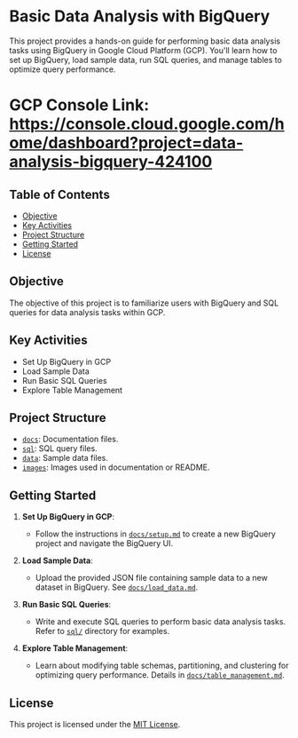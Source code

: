 # Basic Data Analysis with BigQuery

This project provides a hands-on guide for performing basic data analysis tasks using BigQuery in Google Cloud Platform (GCP). You'll learn how to set up BigQuery, load sample data, run SQL queries, and manage tables to optimize query performance.

# GCP Console Link: https://console.cloud.google.com/home/dashboard?project=data-analysis-bigquery-424100

## Table of Contents
- [Objective](#objective)
- [Key Activities](#key-activities)
- [Project Structure](#project-structure)
- [Getting Started](#getting-started)
- [License](#license)

## Objective
The objective of this project is to familiarize users with BigQuery and SQL queries for data analysis tasks within GCP.

## Key Activities
- Set Up BigQuery in GCP
- Load Sample Data
- Run Basic SQL Queries
- Explore Table Management

## Project Structure
- [`docs`](docs): Documentation files.
- [`sql`](sql): SQL query files.
- [`data`](data): Sample data files.
- [`images`](images): Images used in documentation or README.

## Getting Started
1. **Set Up BigQuery in GCP**:
   - Follow the instructions in [`docs/setup.md`](setup) to create a new BigQuery project and navigate the BigQuery UI.

2. **Load Sample Data**:
   - Upload the provided JSON file containing sample data to a new dataset in BigQuery. See [`docs/load_data.md`](load_data).

3. **Run Basic SQL Queries**:
   - Write and execute SQL queries to perform basic data analysis tasks. Refer to [`sql/`](sql) directory for examples.

4. **Explore Table Management**:
   - Learn about modifying table schemas, partitioning, and clustering for optimizing query performance. Details in [`docs/table_management.md`](table_management).

## License
This project is licensed under the [MIT License](LICENSE).

